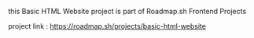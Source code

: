 this Basic HTML Website project is part of Roadmap.sh Frontend Projects 

project link : https://roadmap.sh/projects/basic-html-website
